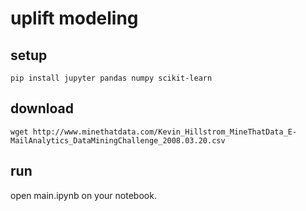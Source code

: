 # uplift modeling

## setup

```shell
pip install jupyter pandas numpy scikit-learn
```

## download

```shell
wget http://www.minethatdata.com/Kevin_Hillstrom_MineThatData_E-MailAnalytics_DataMiningChallenge_2008.03.20.csv
```

## run

open main.ipynb on your notebook.
